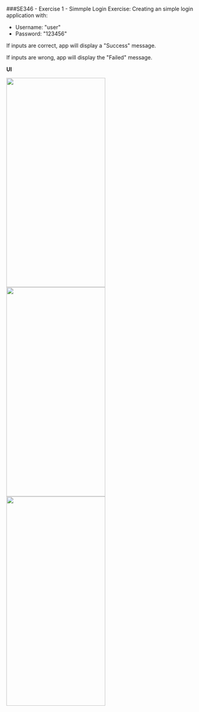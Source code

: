 ###SE346 - Exercise 1 - Simmple Login
Exercise: Creating an simple login application with:
   * Username: "user" 
   * Password: "123456"

If inputs are correct, app will display a "Success" message.

If inputs are wrong, app will display the "Failed" message.

**UI**

<img src="https://user-images.githubusercontent.com/91332224/234301842-45bab5be-4caf-4689-ab37-d201f87a4af2.png" width="259" height="547" />     <img src="https://user-images.githubusercontent.com/91332224/234308204-3ef6de7e-d7ab-4cdd-bf37-241abbda91eb.png" width="259" height="547" />     <img src="https://user-images.githubusercontent.com/91332224/234308219-661d67db-884a-4eee-a743-8170f8128839.png" width="259" height="547" />
